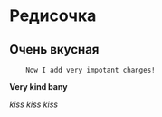 # Редисочка
## Очень вкусная
```
    Now I add very impotant changes!
```
**Very kind bany** 

*kiss* *kiss* *kiss* 
